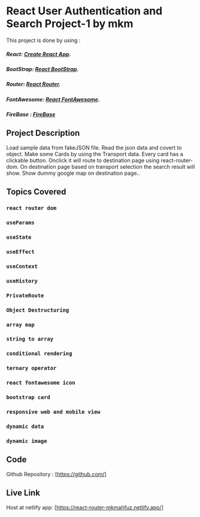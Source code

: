 # React  User Authentication and Search Project-1 by mkm

This project is done by using :
##### React: [Create React App](https://github.com/facebook/create-react-app).
##### BootStrap: [React BootStrap](https://react-bootstrap.github.io/).
##### Router: [React Router](https://reactrouter.com/web/guides/quick-start).
##### FontAwesome: [React FontAwesome](https://fontawesome.com/how-to-use/on-the-web/using-with/react).
##### FireBase : [FireBase](https://console.firebase.google.com/)
  

## Project Description

Load sample data from fakeJSON file. Read the json data and covert to object.
Make some Cards by using the Transport data. Every card has a clickable button.
Onclick it will route to destination page using react-router-dom. 
On destination page based on transport selection the search result will show.
Show dummy google map on destination page..

## Topics Covered

  ### `react router dom`
  ### `useParams`
  ### `useState`
  ### `useEffect`
  ### `useContext`
  ### `useHistory`
  ### `PrivateRoute`
  ### `Object Destructuring`
  ### `array map`
  ### `string to array`
  ### `conditional rendering`
  ### `ternary operator`
  ### `react fontawesome icon`
  ### `bootstrap card`
  ### `responsive web and mobile view`
  ### `dynamic data`
  ### `dynamic image`


## Code
Github Repository : [https://github.com/]
 
## Live Link

  Host at netlify app: [https://react-router-mkmahfuz.netlify.app/]